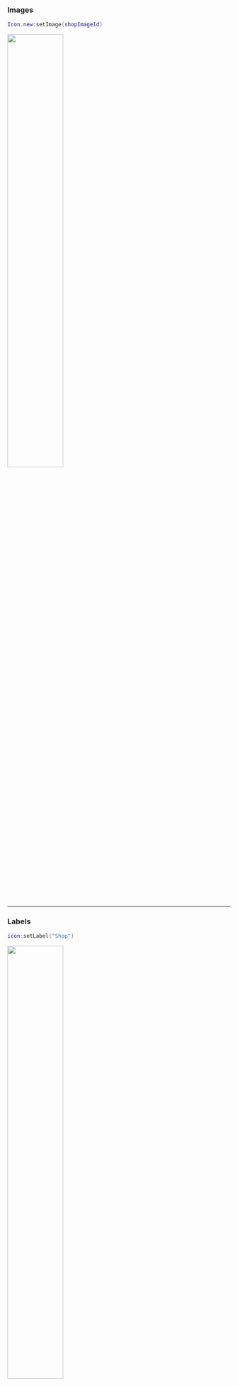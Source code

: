 [icon states]: https://1foreverhd.github.io/TopbarPlus/#states
[v3 Playground]: https://www.roblox.com/games/117501901079852/TopbarPlus


### Images
```lua
Icon.new:setImage(shopImageId)
```

<a><img src="https://i.imgur.com/IEJfUye.png" width="50%"/></a>

------------------------------

### Labels
```lua
icon:setLabel("Shop")
```

<a><img src="https://i.imgur.com/d0nVAc6.png" width="50%"/></a>

```lua
icon:setImage(shopImageId)
icon:setLabel("Shop")
```

<a><img src="https://i.imgur.com/vJHvJWI.png" width="50%"/></a>

------------------------------

### Alignments
```lua
-- Aligns the icon to the left bounds of the screen
-- This is the default behaviour so you do not need to do anything
-- This was formerly called :setLeft()
icon:align("Left")
```

```lua
-- Aligns the icon in the middle of the screen
-- This was formerly called :setMid()
icon:align("Center")
```

```lua
-- Aligns the icon to the right bounds of the screen
-- This was formerly called :setRight()
icon:align("Right")
```

------------------------------

### Notices
```lua
icon:notify()
```

<a><img src="https://i.imgur.com/xFBbVoA.png" width="50%"/></a>

------------------------------

### Captions
```lua
icon:setCaption("Open Shop")
```

<a><img src="https://i.imgur.com/QpecT2Y.gif" width="50%"/></a>

------------------------------

### Dropdowns
Dropdowns are vertical navigation frames that contain an array of icons:

```lua
Icon.new()
	:setLabel("Example")
	:modifyTheme({"Dropdown", "MaxIcons", 3})
	:modifyChildTheme({"Widget", "MinimumWidth", 158})
	:setDropdown({
		Icon.new()
			:setLabel("Category 1")
		,
		Icon.new()
			:setLabel("Category 2")
		,
		Icon.new()
			:setLabel("Category 3")
		,
		Icon.new()
			:setLabel("Category 4")
		,
	})
```

<a><img src="https://i.imgur.com/ZMt6bhr.gif" width="50%"/></a>

!!! warning
	Icons containing a dropdown can join other menus but not dropdowns.

------------------------------

### Menus
Menus are horizontal navigation frames that contain an array of icons:

```lua
Icon.new()
	:setLabel("Example")
	:modifyTheme({"Menu", "MaxIcons", 2})
	:setMenu({
		Icon.new()
			:setLabel("Item 1")
		,
		Icon.new()
			:setLabel("Item 2")
		,
		Icon.new()
			:setLabel("Item 3")
		,
		Icon.new()
			:setLabel("Item 4")
		,
	})
```

<a><img src="https://i.imgur.com/tXLrD8t.gif" width="50%"/></a>

------------------------------

### Modify Theme
You can modify the appearance of an icon doing:
```lua
icon:modifyTheme(modifications)
```

You can modify the appearance of *all* icons doing:
```lua
Icon.modifyBaseTheme(modifications)
```

``modifications`` can be either a single array describing a change, or a *colllection* of these arrays. For example, both the following are valid:
```lua
-- Single array
icon:modifyTheme({"IconLabel", "TextSize", 16})

-- Collection of arrays
icon:modifyTheme({
	{"Widget", "MinimumWidth", 290},
	{"IconCorners", "CornerRadius", UDim.new(0, 0)}
})
```

A modification array has 4 components:
```lua
{name, property, value, iconState}
```

> **1. `name`** {required}

This can be:

- "Widget" (which is the icon container frame)
- The name of an instance within the widget such as ``IconGradient``, ``IconSpot``, ``Menu``, etc
- A 'collective' - the value of an attribute called 'Collective' applied to some instances. This enables them to be acted upon all at once. For example, 'IconCorners'.


> **2. `property`** {required}

This can be either:

- A property from the instance (Name, BackgroundColor3, Text, etc)
- Or if the property doesn't exist, an attribute of that property name will be set

> **3. `value`** {required}

The value you want the property to become (``"Hello"``, ``Color3.fromRGB(255, 100, 50)``, etc)

> **4. `iconState`** {optional}

This determines *when* the modification is applied. See [icon states] for more details.

You can find example arrays under the 'Default' module:

<a><img src="https://i.imgur.com/idH1SRi.png" width="100%"/></a>

------------------------------

### One Click Icons
You can convert icons into single click icons (icons which instantly
deselect when selected) by doing:
```lua
icon:oneClick()
```

For example:
```lua
Icon.new()
	:setImage(shopImageId)
	:setLabel("Shop")
	:bindEvent("deselected", function()
		shop.Visible = not shop.Visible
	end)
	:oneClick()
```

<a><img src="https://i.imgur.com/Ma2mpjB.gif" width="50%"/></a>

------------------------------

### Toggle Items
Binds a GuiObject (such as a frame) to appear or disappear when the icon is toggled
```lua
icon:bindToggleItem(shopFrame)
```

It is equivalent to doing:
```lua
icon.deselected:Connect(function()
    shopFrame.Visible = false
end)
icon.selected:Connect(function()
    shopFrame.Visible = true
end)
```

------------------------------

### Toggle Keys
Binds a [keycode](https://developer.roblox.com/en-us/api-reference/enum/KeyCode) which toggles the icon when pressed. Also creates a caption hint of that keycode binding.
```lua
Icon.new()
	:setLabel("Shop")
	:bindToggleKey(Enum.KeyCode.V)
	:setCaption("Open Shop")
```

<a><img src="https://i.imgur.com/GsdNfXr.gif" width="50%"/></a>

------------------------------

### Gamepad & Console Support

TopbarPlus comes with inbuilt support for gamepads (such as Xbox and PlayStation
controllers) and console screens:

<a><img src="https://i.imgur.com/N0n2Zau.gif" width="100%"/></a>

To highlight the last-selected icon (or left-most if none have been selected yet) users simply press DPadUp or navigate to the topbar via the virtual cursor.
To change the default trigger keycode (from DPadUp) do:
```lua
Icon.highlightKey = Enum.KeyCode.NEW_KEYCODE
```

------------------------------

### Overflows
When accounting for device types and screen sizes, icons may occasionally overlap. This is especially common for phones when they enter portrait mode. TopbarPlus solves this with overflows:

<a><img src="https://i.imgur.com/9jrHBaJ.gif" width="100%"/></a>

Overflows will appear when left-set or right-set icons exceed the boundary of the closest opposite-aligned icon or viewport.

If a center-aligned icon exceeds the bounds of another icon, its alignment will be set to the alignment of the icon it exceeded:

<a><img src="https://i.imgur.com/fAds4Ph.gif" width="100%"/></a>

------------------------------

These examples and more can be tested, viewed and edited at the [v3 Playground].
